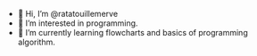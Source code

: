- 👋 Hi, I’m @ratatouillemerve
- 👀 I’m interested in programming.
- 🌱 I’m currently learning flowcharts and basics of programming algorithm.
<!---
ratatouillemerve/ratatouillemerve is a ✨ special ✨ repository because its `README.md` (this file) appears on your GitHub profile.
You can click the Preview link to take a look at your changes.
--->
